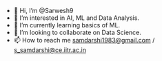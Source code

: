 - 👋 Hi, I’m @Sarwesh9
- 👀 I’m interested in AI, ML and Data Analysis.
- 🌱 I’m currently learning basics of ML.
- 💞️ I’m looking to collaborate on Data Science.
- 📫 How to reach me samdarshi1983@gmail.com / s_samdarshi@ce.iitr.ac.in

<!---
Sarwesh9/Sarwesh9 is a ✨ special ✨ repository because its `README.md` (this file) appears on your GitHub profile.
You can click the Preview link to take a look at your changes.
--->
